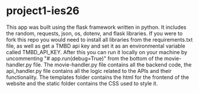 # project1-ies26
This app was built using the flask framework written in python. It includes the random, requests, json, os, dotenv, and flask libraries. If you were to fork this repo you would need to install all libraries from the requirements.txt file, as well as get a TMBD api key and set it as an environmental variable called TMBD_API_KEY. After this you can run it locally on your machine by uncommenting "# app.run(debug=True)" from the bottom of the movie-handler.py file. The movie-handler.py file contains all the backend code, the api_handler.py file contains all the logic related to the APIs and their functionality. The templates folder contains the html for the frontend of the website and the static folder contains the CSS used to style it.